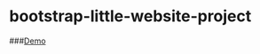 # bootstrap-little-website-project

###[Demo](https://penababayev.github.io/bootstrap-little-website-project/)
